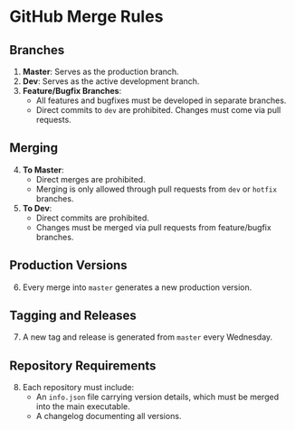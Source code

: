 # GitHub Merge Rules

## Branches
1. **Master**: Serves as the production branch.
2. **Dev**: Serves as the active development branch.
3. **Feature/Bugfix Branches**:
   - All features and bugfixes must be developed in separate branches.
   - Direct commits to `dev` are prohibited. Changes must come via pull requests.

## Merging
4. **To Master**:
   - Direct merges are prohibited.
   - Merging is only allowed through pull requests from `dev` or `hotfix` branches.
5. **To Dev**:
   - Direct commits are prohibited.
   - Changes must be merged via pull requests from feature/bugfix branches.

## Production Versions
6. Every merge into `master` generates a new production version.

## Tagging and Releases
7. A new tag and release is generated from `master` every Wednesday.

## Repository Requirements
8. Each repository must include:
   - An `info.json` file carrying version details, which must be merged into the main executable.
   - A changelog documenting all versions.
